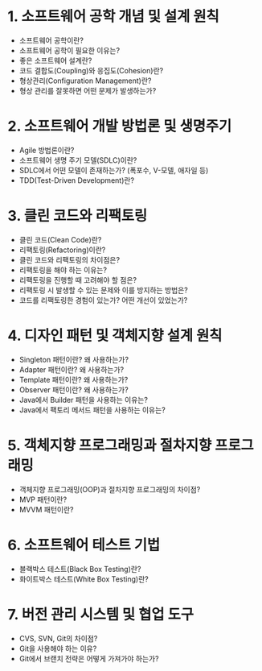 # 1. 소프트웨어 공학 개념 및 설계 원칙
- 소프트웨어 공학이란?
- 소프트웨어 공학이 필요한 이유는?
- 좋은 소프트웨어 설계란?
- 코드 결합도(Coupling)와 응집도(Cohesion)란?
- 형상관리(Configuration Management)란?
- 형상 관리를 잘못하면 어떤 문제가 발생하는가?

# 2. 소프트웨어 개발 방법론 및 생명주기
- Agile 방법론이란?
- 소프트웨어 생명 주기 모델(SDLC)이란?
- SDLC에서 어떤 모델이 존재하는가? (폭포수, V-모델, 애자일 등)
- TDD(Test-Driven Development)란?

# 3. 클린 코드와 리팩토링
- 클린 코드(Clean Code)란?
- 리팩토링(Refactoring)이란?
- 클린 코드와 리팩토링의 차이점은?
- 리팩토링을 해야 하는 이유는?
- 리팩토링을 진행할 때 고려해야 할 점은?
- 리팩토링 시 발생할 수 있는 문제와 이를 방지하는 방법은?
- 코드를 리팩토링한 경험이 있는가? 어떤 개선이 있었는가?

# 4. 디자인 패턴 및 객체지향 설계 원칙
- Singleton 패턴이란? 왜 사용하는가?
- Adapter 패턴이란? 왜 사용하는가?
- Template 패턴이란? 왜 사용하는가?
- Observer 패턴이란? 왜 사용하는가?
- Java에서 Builder 패턴을 사용하는 이유는?
- Java에서 팩토리 메서드 패턴을 사용하는 이유는?

# 5. 객체지향 프로그래밍과 절차지향 프로그래밍
- 객체지향 프로그래밍(OOP)과 절차지향 프로그래밍의 차이점?
- MVP 패턴이란?
- MVVM 패턴이란?

# 6. 소프트웨어 테스트 기법
- 블랙박스 테스트(Black Box Testing)란?
- 화이트박스 테스트(White Box Testing)란?

# 7. 버전 관리 시스템 및 협업 도구
- CVS, SVN, Git의 차이점?
- Git을 사용해야 하는 이유?
- Git에서 브랜치 전략은 어떻게 가져가야 하는가?
